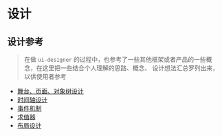 # 设计

## 设计参考

> 在做 `ui-designer` 的过程中，也参考了一些其他框架或者产品的一些概念，在这里把一些结合个人理解的思路、概念、
设计想法汇总罗列出来，以供使用者参考

- [舞台、页面、对象树设计](./ref/object-tree.md)
- [时间轴设计](./ref/time-axis.md)
- [事件机制](./ref/event.md)
- [求值器](./ref/evaluator.md)
- [布局设计](./ref/layout.md)